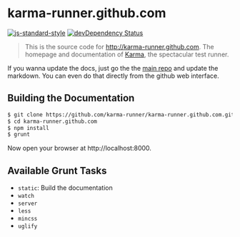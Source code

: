 # karma-runner.github.com

[![js-standard-style](https://img.shields.io/badge/code%20style-standard-brightgreen.svg?style=flat-square)](https://github.com/karma-runner/karma-runner.github.com) [![devDependency Status](https://img.shields.io/david/dev/karma-runner/karma-runner.github.com.svg?style=flat-square)](https://david-dm.org/karma-runner/karma-runner.github.com#info=devDependencies)

> This is the source code for http://karma-runner.github.com. The
> homepage and documentation of [Karma], the spectacular test runner.

If you wanna update the docs, just go the the [main repo] and update the
markdown. You can even do that directly from the github web interface.


## Building the Documentation

```bash
$ git clone https://github.com/karma-runner/karma-runner.github.com.git
$ cd karma-runner.github.com
$ npm install
$ grunt
```
Now open your browser at http://localhost:8000.

## Available Grunt Tasks

* `static`: Build the documentation
* `watch`
* `server`
* `less`
* `mincss`
* `uglify`


[Karma]: http://karma-runner.github.com
[main repo]: https://github.com/karma-runner/karma/tree/master/docs
